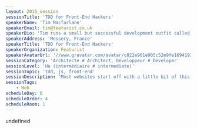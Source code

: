 ```yaml
---
layout: 2015_session
sessionTitle: 'TDD for Front-End Hackers'
speakerName: 'Tim Macfarlane'
speakerEmail: tim@featurist.co.uk
speakerBio: 'Tim runs a small but successful development outfit called Featurist. He has spent many many hours behind a keyboard punching in characters that resemble Vim shortcuts and tiny bits of JavaScript. He has also sworn at his laptop a lot. He still doesn''t understand how to get to the "agile board" in Jira. Fortunately he does know about functional programming, overflow: hidden and when not to use Docker. He''s not good enough (yet) to tell a good abstraction from a bad one, but he does know how to write automated tests for JavaScript applications!!!!'
speakerAddress: 'Messery, France'
speakerTitle: 'TDD for Front-End Hackers'
speakerOrganization: Featurist
speakerAvatarUrl: '//www.gravatar.com/avatar/c822e961e905c52e9fe1694193ede342?size=200&default=mm'
sessionCategory: 'Architecte # Architect, Développeur # Developer'
sessionLevel: 'Ha (intermédiaire # intermediate)'
sessionTopic: 'tdd, js, front-end'
sessionDescription: "Most websites start off with a little bit of this in them:\n\n    $(\"a.register\").on(\"click\", function(e){\n        $(\"#signup\").fadeToggle(750, \"linear\");\n    });\n\nBut that usually grows into something unmentionable, and with bugs. In this session I'll show you how you can write automated tests for browser applications that run very quickly and very reliably in multiple browsers at once, whatever framework you use. And that means you can turn horrible JavaScript into beautiful JavaScript.\n\nWe'll be using JavaScript, Karma and magic. Lots of DOM elements will be harmed in this presentation.\n"
sessionTags:
    - Web
scheduleDay: 0
scheduleOrder: 4
scheduleRoom: 1
---
```


undefined
